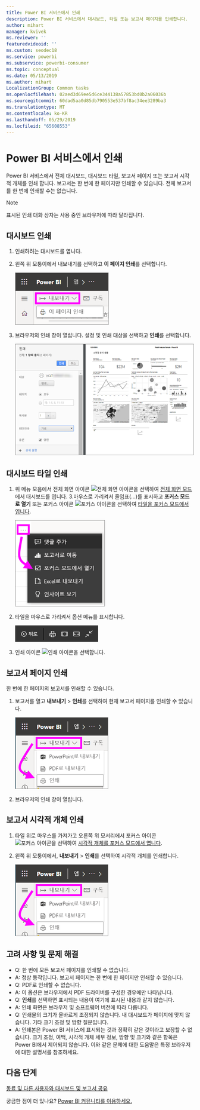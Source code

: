 ```yaml
---
title: Power BI 서비스에서 인쇄
description: Power BI 서비스에서 대시보드, 타일 또는 보고서 페이지를 인쇄합니다.
author: mihart
manager: kvivek
ms.reviewer: ''
featuredvideoid: ''
ms.custom: seodec18
ms.service: powerbi
ms.subservice: powerbi-consumer
ms.topic: conceptual
ms.date: 05/13/2019
ms.author: mihart
LocalizationGroup: Common tasks
ms.openlocfilehash: 02aed3d69ee5d6ce344138a57853bd0b2a06036b
ms.sourcegitcommit: 60dad5aa0d85db790553e537bf8ac34ee3289ba3
ms.translationtype: MT
ms.contentlocale: ko-KR
ms.lasthandoff: 05/29/2019
ms.locfileid: "65608553"
---
```

# <a name="printing-from-the-power-bi-service"></a>Power BI 서비스에서 인쇄
Power BI 서비스에서 전체 대시보드, 대시보드 타일, 보고서 페이지 또는 보고서 시각적 개체를 인쇄 합니다. 보고서는 한 번에 한 페이지만 인쇄할 수 있습니다. 전체 보고서를 한 번에 인쇄할 수는 없습니다.

   > [!NOTE]
   > 표시된 인쇄 대화 상자는 사용 중인 브라우저에 따라 달라집니다.
   > 
## <a name="print-a-dashboard"></a>대시보드 인쇄
1. 인쇄하려는 대시보드를 엽니다.
2. 왼쪽 위 모퉁이에서 내보내기를 선택하고 **이 페이지 인쇄**를 선택합니다.
   
    ![대시보드 인쇄 옵션](./media/end-user-print/power-bi-dashboard-print.png)
3. 브라우저의 인쇄 창이 열립니다. 설정 및 인쇄 대상을 선택하고 **인쇄**를 선택합니다.
   

   
    ![인쇄 대화 상자](./media/end-user-print/pbi_print_dash_new2.png)

## <a name="print-a-dashboard-tile"></a>대시보드 타일 인쇄
1. 위 메뉴 모음에서 전체 화면 아이콘 ![전체 화면 아이콘](./media/end-user-print/power-bi-full-screen-icon.png)을 선택하여 [전체 화면 모드](end-user-focus.md)에서 대시보드를 엽니다.
3.마우스로 가리켜서 줄임표(...)를 표시하고 **포커스 모드로 열기** 또는 포커스 아이콘 ![포커스 아이콘](./media/end-user-print/power-bi-focus-icon.png)을 선택하여 [타일을 포커스 모드에서 엽니다](end-user-focus.md).
   
    ![줄임표 메뉴](./media/end-user-print/power-bi-menu-options.png)
4. 타일을 마우스로 가리켜서 옵션 메뉴를 표시합니다.
   
    ![전체 화면 옵션 메뉴](./media/end-user-print/menu-options-new.png)
4. 인쇄 아이콘 ![인쇄 아이콘](./media/end-user-print/print-icon.png)을 선택합니다.     
   

## <a name="print-a-report-page"></a>보고서 페이지 인쇄
한 번에 한 페이지의 보고서를 인쇄할 수 있습니다.

1. 보고서를 열고 **내보내기** > **인쇄**를 선택하여 현재 보고서 페이지를 인쇄할 수 있습니다.
   
    ![Power BI 파일 메뉴](./media/end-user-print/power-bi-report-print.png)
3. 브라우저의 인쇄 창이 열립니다.
   


## <a name="print-a-report-visual"></a>보고서 시각적 개체 인쇄
1. 타일 위로 마우스를 가져가고 오른쪽 위 모서리에서 포커스 아이콘 ![포커스 아이콘](./media/end-user-print/power-bi-focus-icon.png)을 선택하여 [시각적 개체를 포커스 모드에서 엽니다](end-user-focus.md).

2. 왼쪽 위 모퉁이에서, **내보내기** > **인쇄**를 선택하여 시각적 개체를 인쇄합니다.

    ![Power BI 파일 메뉴](./media/end-user-print/power-bi-report-print.png)



## <a name="considerations-and-troubleshooting"></a>고려 사항 및 문제 해결

* Q: 한 번에 모든 보고서 페이지를 인쇄할 수 없습니다.    
* A: 정상 동작입니다. 보고서 페이지는 한 번에 한 페이지만 인쇄할 수 있습니다.
* Q: PDF로 인쇄할 수 없습니다.    
* A: 이 옵션은 브라우저에서 PDF 드라이버를 구성한 경우에만 나타납니다.    
* Q: **인쇄**를 선택하면 표시되는 내용이 여기에 표시된 내용과 같지 않습니다.    
* A: 인쇄 화면은 브라우저 및 소프트웨어 버전에 따라 다릅니다.
* Q: 인쇄물의 크기가 올바르게 조정되지 않습니다. 내 대시보드가 페이지에 맞지 않습니다. 기타 크기 조정 및 방향 질문입니다.    
* A: 인쇄본은 Power BI 서비스에 표시되는 것과 정확히 같은 것이라고 보장할 수 없습니다. 크기 조정, 여백, 시각적 개체 세부 정보, 방향 및 크기와 같은 항목은 Power BI에서 제어되지 않습니다. 이와 같은 문제에 대한 도움말은 특정 브라우저에 대한 설명서를 참조하세요.      

## <a name="next-steps"></a>다음 단계
[동료 및 다른 사용자와 대시보드 및 보고서 공유](../service-share-dashboards.md)

궁금한 점이 더 있나요? [Power BI 커뮤니티를 이용하세요.](http://community.powerbi.com/)

